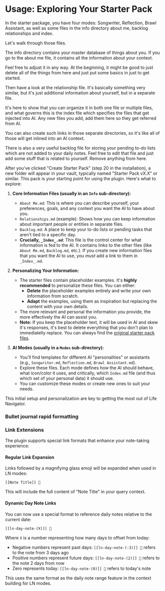 # Usage: Exploring Your Starter Pack

In the starter package, you have four modes: Songwriter, Reflection, Brawl Assistant, as well as some files in the info directory about me, backlog relationships and index. 

Let's walk through those files.

The info directory contains your master database of things about you. If you go to the about me file, it contains all the information about your context.

Feel free to adjust it in any way. At the beginning, it might be good to just delete all of the things from here and just put some basics in just to get started. 

Then have a look at the relationship file. It's basically something very similar, but it's just additional information about yourself, but in a separate file. 

It's here to show that you can organize it in both one file or multiple files, and what governs this is the index file which specifies the files that get injected into AI. Any new files you add, add them here so they get referred from AI. 

You can also create such links in those separate directories, so it's like all of those will get inlined into an AI context. 

There is also a very useful backlog file for storing your pending to-do lists which are not added to your daily notes. Feel free to edit that file and just add some stuff that is related to yourself. Remove anything from here. 

After you've clicked "Create Starter Pack" (step 20 in the installation), a new folder will appear in your vault, typically named "Starter Pack vX.X" or similar. This pack is your starting point for using the plugin. Here's what to explore:

1.  **Core Information Files (usually in an `Info` sub-directory):**
    *   `About Me.md`: This is where you can describe yourself, your preferences, goals, and any context you want the AI to have about you.
    *   `Relationships.md` (example): Shows how you can keep information about important people or entities in separate files.
    *   `Backlog.md`: A place to keep your to-do lists or pending tasks that aren't tied to a specific day.
    *   **Crucially, `_Index_.md`**: This file is the control center for what information is fed to the AI. It contains links to the other files (like `About Me.md`, `Backlog.md`, etc.). If you create new information files that you want the AI to use, you *must* add a link to them in `_Index_.md`.

2.  **Personalizing Your Information:**
    *   The starter files contain placeholder examples. It's **highly recommended** to personalize these files. You can either:
        *   **Delete** the placeholder examples entirely and write your own information from scratch.
        *   **Adapt** the examples, using them as inspiration but replacing the content with your own details.
    *   The more relevant and personal the information you provide, the more effectively the AI can assist you.
    *   **Note:** If you keep the placeholder text, it will be used in AI and skew it's responses, it's best to delete everything that you don't plan to immediatelly replace. You can always find the [original starter pack files](https://github.com/cielecki/life-navigator/tree/main/src/locales).

3.  **AI Modes (usually in a `Modes` sub-directory):**
    *   You'll find templates for different AI "personalities" or assistants (e.g., `Songwriter.md`, `Reflection.md`, `Brawl Assistant.md`).
    *   Explore these files. Each mode defines how the AI should behave, what icon/color it uses, and critically, which `Index.md` file (and thus which set of your personal data) it should use.
    *   You can customize these modes or create new ones to suit your needs.

This initial setup and personalization are key to getting the most out of Life Navigator.


### Bullet journal rapid formatting



### Link Extensions

The plugin supports special link formats that enhance your note-taking experience:

#### Regular Link Expansion

Links followed by a magnifying glass emoji will be expanded when used in LN modes:

```
[[Note Title]] 🔎
```

This will include the full content of "Note Title" in your query context.

#### Dynamic Day Note Links

You can now use a special format to reference daily notes relative to the current date:

```
[[ln-day-note-(X)]] 🔎
```

Where `X` is a number representing how many days to offset from today:
- Negative numbers represent past days: `[[ln-day-note-(-3)]] 🔎` refers to the note from 3 days ago
- Positive numbers represent future days: `[[ln-day-note-(2)]] 🔎` refers to the note 2 days from now
- Zero represents today: `[[ln-day-note-(0)]] 🔎` refers to today's note

This uses the same format as the daily note range feature in the context building for LN modes.